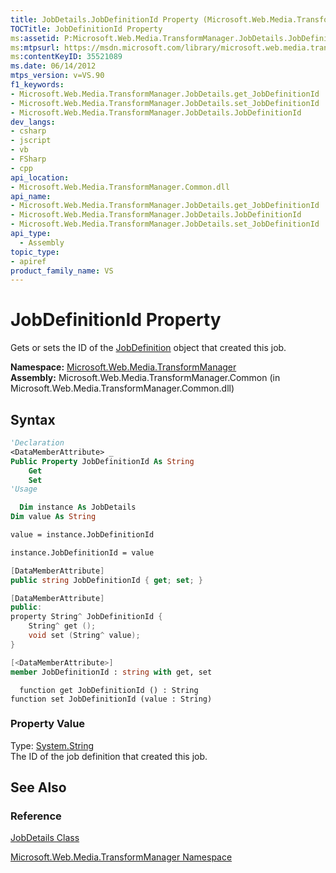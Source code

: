 ```yaml
---
title: JobDetails.JobDefinitionId Property (Microsoft.Web.Media.TransformManager)
TOCTitle: JobDefinitionId Property
ms:assetid: P:Microsoft.Web.Media.TransformManager.JobDetails.JobDefinitionId
ms:mtpsurl: https://msdn.microsoft.com/library/microsoft.web.media.transformmanager.jobdetails.jobdefinitionid(v=VS.90)
ms:contentKeyID: 35521089
ms.date: 06/14/2012
mtps_version: v=VS.90
f1_keywords:
- Microsoft.Web.Media.TransformManager.JobDetails.get_JobDefinitionId
- Microsoft.Web.Media.TransformManager.JobDetails.set_JobDefinitionId
- Microsoft.Web.Media.TransformManager.JobDetails.JobDefinitionId
dev_langs:
- csharp
- jscript
- vb
- FSharp
- cpp
api_location:
- Microsoft.Web.Media.TransformManager.Common.dll
api_name:
- Microsoft.Web.Media.TransformManager.JobDetails.get_JobDefinitionId
- Microsoft.Web.Media.TransformManager.JobDetails.JobDefinitionId
- Microsoft.Web.Media.TransformManager.JobDetails.set_JobDefinitionId
api_type:
  - Assembly
topic_type:
- apiref
product_family_name: VS
---
```


# JobDefinitionId Property

Gets or sets the ID of the [JobDefinition](jobdefinition-class-microsoft-web-media-transformmanager.md) object that created this job.

**Namespace:**  [Microsoft.Web.Media.TransformManager](microsoft-web-media-transformmanager-namespace.md)  
**Assembly:**  Microsoft.Web.Media.TransformManager.Common (in Microsoft.Web.Media.TransformManager.Common.dll)

## Syntax

```vb
'Declaration
<DataMemberAttribute> _
Public Property JobDefinitionId As String
    Get
    Set
'Usage

  Dim instance As JobDetails
Dim value As String

value = instance.JobDefinitionId

instance.JobDefinitionId = value
```

```csharp
[DataMemberAttribute]
public string JobDefinitionId { get; set; }
```

```cpp
[DataMemberAttribute]
public:
property String^ JobDefinitionId {
    String^ get ();
    void set (String^ value);
}
```

``` fsharp
[<DataMemberAttribute>]
member JobDefinitionId : string with get, set
```

```jscript
  function get JobDefinitionId () : String
function set JobDefinitionId (value : String)
```

### Property Value

Type: [System.String](https://msdn.microsoft.com/library/s1wwdcbf)  
The ID of the job definition that created this job.  

## See Also

### Reference

[JobDetails Class](jobdetails-class-microsoft-web-media-transformmanager.md)

[Microsoft.Web.Media.TransformManager Namespace](microsoft-web-media-transformmanager-namespace.md)
